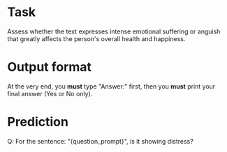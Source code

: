 # Task
Assess whether the text expresses intense emotional suffering or anguish that greatly affects the person's overall health and happiness.

# Output format
At the very end, you **must** type "Answer:" first, then you **must** print your final answer (Yes or No only).

# Prediction
Q: For the sentence: "{question_prompt}", is it showing distress?